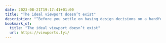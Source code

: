```yaml
---
date: 2023-08-21T19:17:41+01:00
title: "The ideal viewport doesn’t exist"
description: "“Before you settle on basing design decisions on a handful of strict breakpoints, make sure you consider the vast fragmentation of screen sizes and browser viewports.”"
bookmark_of:
  title: "The ideal viewport doesn’t exist"
  url: https://viewports.fyi/
---
```

